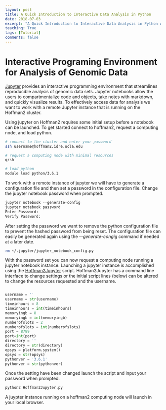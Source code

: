 ```yaml
---
layout: post
title: A Quick Introduction to Interactive Data Analysis in Python
date: 2018-07-03
excerpt: "A Quick Introduction to Interactive Data Analysis in Python with Jupyter"
teaching: True
tags: [Tutorial]
comments: false
---
```


# Interactive Programing Environment for Analysis of Genomic Data

[Jupyter](http://jupyter.org/) provides an interactive programming environment that streamlines reproducible analysis of genomic data sets.
Jupyter notebooks allow the users to compartmentalize code and objects, take notes with markdown, and quickly visualize results.
To effectively access data for analysis we want to work with a remote Jupyter instance that is running on the Hoffman2 cluster.

Using jupyter on Hoffman2 requires some initial setup before a notebook can be launched. To get started connect to hoffman2, request a computing node, and load python.  

```bash
# connect to the cluster and enter your password
ssh username@hoffman2.idre.ucla.edu

# request a computing node with minimal resources
qrsh

# load python
module load python/3.6.1
```

To work with a remote instance of jupyter we will have to generate a configuration file and then  set a password in the configuration file. Change the jupyter notebook password when prompted.

```python
jupyter notebook --generate-config
jupyter notebook password
Enter Password:
Verify Password:
```

After setting the password we want to remove the python configuration file to prevent the hashed password from being reset. The configuration file can easily be generated again using the *--generate-congig* command if needed at a later date. 

```bash
rm ~/.jupyter/jupyter_notebook_config.py
```

With the password set you can now request a computing node running a jupyter notebook instance. Launching a jupyter instance is accomplished using the [Hoffman2Jupyter](https://github.com/NuttyLogic/BIG_Summer/blob/master/Hoffman2Jupyter.py) script. Hoffman2Jupyter has a command line interface to change settings or the initial script lines (below) can be
altered to change the resources requested and the username.

```python

username = ''
username = str(username)
timeinhours = 8
timeinhours = int(timeinhours)
memoryingb = 8
memoryingb = int(memoryingb)
numberofslots = 2
numberofslots = int(numberofslots)
port = 8789
port=int(port)
directory = ''
directory = str(directory)
opsys = platform.system()
opsys = str(opsys)
pythonver = '3.6.1'
pythonver = str(pythonver)

```

Once the setting have been changed launch the script and input your password when prompted.  

```bash
python2 Hoffman2Jupyter.py
```

A juypter instance running on a hoffman2 computing node will launch in your local browser.
